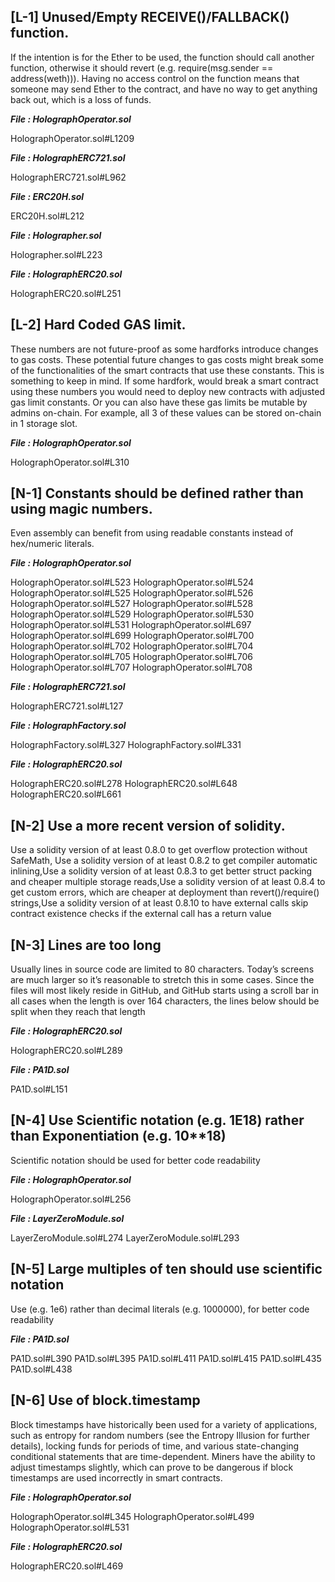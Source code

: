 ## [L-1] Unused/Empty RECEIVE()/FALLBACK() function.

If the intention is for the Ether to be used, the function should call another function, otherwise it should revert (e.g. require(msg.sender == address(weth))). Having no access control on the function means that someone may send Ether to the contract, and have no way to get anything back out, which is a loss of funds.

***File : HolographOperator.sol***

HolographOperator.sol#L1209

***File : HolographERC721.sol***

HolographERC721.sol#L962

***File : ERC20H.sol***

ERC20H.sol#L212

***File : Holographer.sol***

Holographer.sol#L223

***File : HolographERC20.sol***

HolographERC20.sol#L251




## [L-2] Hard Coded GAS limit.

These numbers are not future-proof as some hardforks introduce changes to gas costs. These potential future changes to gas costs might break some of the functionalities of the smart contracts that use these constants. This is something to keep in mind. If some hardfork, would break a smart contract using these numbers you would need to deploy new contracts with adjusted gas limit constants. Or you can also have these gas limits be mutable by admins on-chain. For example, all 3 of these values can be stored on-chain in 1 storage slot.

***File : HolographOperator.sol***

HolographOperator.sol#L310




## [N-1] Constants should be defined rather than using magic numbers.

Even assembly can benefit from using readable constants instead of hex/numeric literals.

***File : HolographOperator.sol***


HolographOperator.sol#L523
HolographOperator.sol#L524
HolographOperator.sol#L525
HolographOperator.sol#L526
HolographOperator.sol#L527
HolographOperator.sol#L528
HolographOperator.sol#L529
HolographOperator.sol#L530
HolographOperator.sol#L531
HolographOperator.sol#L697
HolographOperator.sol#L699
HolographOperator.sol#L700
HolographOperator.sol#L702
HolographOperator.sol#L704
HolographOperator.sol#L705
HolographOperator.sol#L706
HolographOperator.sol#L707
HolographOperator.sol#L708

***File : HolographERC721.sol***

HolographERC721.sol#L127

***File : HolographFactory.sol***

HolographFactory.sol#L327
HolographFactory.sol#L331

***File : HolographERC20.sol***

HolographERC20.sol#L278
HolographERC20.sol#L648
HolographERC20.sol#L661




## [N-2] Use a more recent version of solidity.

Use a solidity version of at least 0.8.0 to get overflow protection without SafeMath, Use a solidity version of at least 0.8.2 to get compiler automatic inlining,Use a solidity version of at least 0.8.3 to get better struct packing and cheaper multiple storage reads,Use a solidity version of at least 0.8.4 to get custom errors, which are cheaper at deployment than revert()/require() strings,Use a solidity version of at least 0.8.10 to have external calls skip contract existence checks if the external call has a return value



## [N-3] Lines are too long

Usually lines in source code are limited to 80 characters. Today’s screens are much larger so it’s reasonable to stretch this in some cases. Since the files will most likely reside in GitHub, and GitHub starts using a scroll bar in all cases when the length is over 164 characters, the lines below should be split when they reach that length

***File : HolographERC20.sol***

HolographERC20.sol#L289

***File : PA1D.sol***

PA1D.sol#L151




## [N-4] Use Scientific notation (e.g. 1E18) rather than Exponentiation (e.g. 10**18)

Scientific notation should be used for better code readability

***File : HolographOperator.sol***

HolographOperator.sol#L256

***File : LayerZeroModule.sol***

LayerZeroModule.sol#L274
LayerZeroModule.sol#L293




## [N-5] Large multiples of ten should use scientific notation

Use (e.g. 1e6) rather than decimal literals (e.g. 1000000), for better code readability

***File : PA1D.sol***

PA1D.sol#L390
PA1D.sol#L395
PA1D.sol#L411
PA1D.sol#L415
PA1D.sol#L435
PA1D.sol#L438



## [N-6] Use of block.timestamp

Block timestamps have historically been used for a variety of applications, such as entropy for random numbers (see the Entropy Illusion for further details), locking funds for periods of time, and various state-changing conditional statements that are time-dependent. Miners have the ability to adjust timestamps slightly, which can prove to be dangerous if block timestamps are used incorrectly in smart contracts.

***File : HolographOperator.sol***

HolographOperator.sol#L345
HolographOperator.sol#L499
HolographOperator.sol#L531

***File : HolographERC20.sol***

HolographERC20.sol#L469
